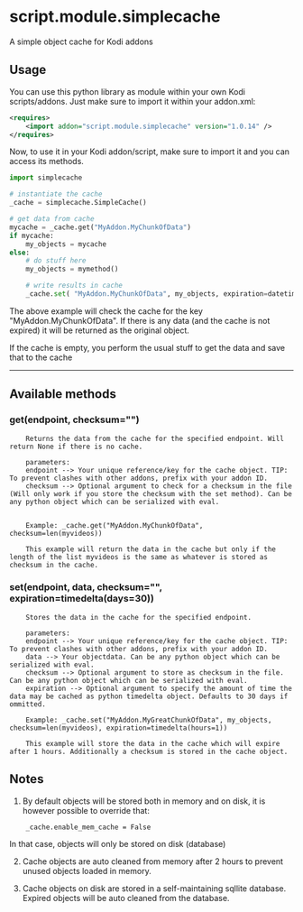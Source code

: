 # script.module.simplecache
A simple object cache for Kodi addons


## Usage

You can use this python library as module within your own Kodi scripts/addons.
Just make sure to import it within your addon.xml:

```xml
<requires>
    <import addon="script.module.simplecache" version="1.0.14" />
</requires>
```

Now, to use it in your Kodi addon/script, make sure to import it and you can access its methods.

```python
import simplecache

# instantiate the cache
_cache = simplecache.SimpleCache()

# get data from cache
mycache = _cache.get("MyAddon.MyChunkOfData")
if mycache:
    my_objects = mycache
else:
    # do stuff here
    my_objects = mymethod()

    # write results in cache
    _cache.set( "MyAddon.MyChunkOfData", my_objects, expiration=datetime.timedelta(hours=12))
```

The above example will check the cache for the key "MyAddon.MyChunkOfData". If there is any data (and the cache is not expired) it will be returned as the original object.

If the cache is empty, you perform the usual stuff to get the data and save that to the cache

---------------------------------------------------------------------------

## Available methods

### get(endpoint, checksum="")
```
    Returns the data from the cache for the specified endpoint. Will return None if there is no cache.

    parameters:
    endpoint --> Your unique reference/key for the cache object. TIP: To prevent clashes with other addons, prefix with your addon ID.
    checksum --> Optional argument to check for a checksum in the file (Will only work if you store the checksum with the set method). Can be any python object which can be serialized with eval.


    Example: _cache.get("MyAddon.MyChunkOfData", checksum=len(myvideos))

    This example will return the data in the cache but only if the length of the list myvideos is the same as whatever is stored as checksum in the cache.

```

### set(endpoint, data, checksum="", expiration=timedelta(days=30))
```
    Stores the data in the cache for the specified endpoint.

    parameters:
    endpoint --> Your unique reference/key for the cache object. TIP: To prevent clashes with other addons, prefix with your addon ID.
    data --> Your objectdata. Can be any python object which can be serialized with eval.
    checksum --> Optional argument to store as checksum in the file. Can be any python object which can be serialized with eval.
    expiration --> Optional argument to specify the amount of time the data may be cached as python timedelta object. Defaults to 30 days if ommitted.

    Example: _cache.set("MyAddon.MyGreatChunkOfData", my_objects, checksum=len(myvideos), expiration=timedelta(hours=1))

    This example will store the data in the cache which will expire after 1 hours. Additionally a checksum is stored in the cache object.

```

## Notes

1) By default objects will be stored both in memory and on disk, it is however possible to override that:
```
    _cache.enable_mem_cache = False
```
In that case, objects will only be stored on disk (database)


2) Cache objects are auto cleaned from memory after 2 hours to prevent unused objects loaded in memory.


3) Cache objects on disk are stored in a self-maintaining sqllite database. Expired objects will be auto cleaned from the database.
